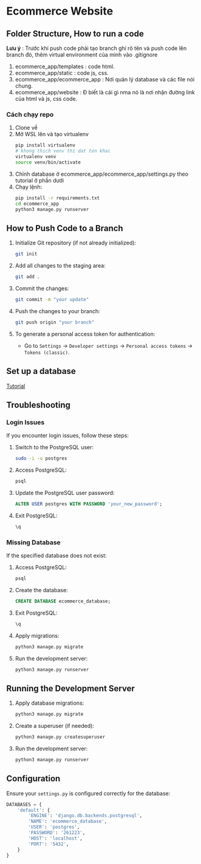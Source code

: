 # Ecommerce Website

## Folder Structure, How to run a code
**Lưu ý** : Trước khi push code phải tạo branch ghi rõ tên và push code lên branch đó, thêm virtual environment của mình vào .gitignore

1. ecommerce_app/templates : code html.
2. ecommerce_app/static : code js, css.
3. ecommerce_app/ecommerce_app : Nơi quản lý database và các file nói chung.
4. ecommerce_app/website : Đ biết là cái gì nma nó là nơi nhận đường link của html và js, css code.

### Cách chạy repo
1. Clone về
2. Mở WSL lên và tạo virtualenv
    ```sh
    pip install virtualenv
    # khong thich venv thi dat ten khac
    virtualenv venv
    source venv/bin/activate
    ```
3. Chỉnh database ở ecommerce_app/ecommerce_app/settings.py theo tutorial ở phần dưới
4. Chạy lệnh:
    ```sh
    pip install -r requirements.txt
    cd ecommerce_app
    python3 manage.py runserver
    ```


## How to Push Code to a Branch

1. Initialize Git repository (if not already initialized):
    ```sh
    git init
    ```

2. Add all changes to the staging area:
    ```sh
    git add .
    ```

3. Commit the changes:
    ```sh
    git commit -m "your update"
    ```

4. Push the changes to your branch:
    ```sh
    git push origin "your branch"
    ```

5. To generate a personal access token for authentication:
    - Go to `Settings` -> `Developer settings` -> `Personal access tokens` -> `Tokens (classic)`.
  
## Set up a database
[Tutorial](https://www.youtube.com/watch?v=fV2uG92r5EQ&list=PLx-q4INfd95G-wrEjKDAcTB1K-8n1sIiz&index=3)



## Troubleshooting

### Login Issues

If you encounter login issues, follow these steps:

1. Switch to the PostgreSQL user:
    ```sh
    sudo -i -u postgres
    ```

2. Access PostgreSQL:
    ```sh
    psql
    ```

3. Update the PostgreSQL user password:
    ```sql
    ALTER USER postgres WITH PASSWORD 'your_new_password';
    ```

4. Exit PostgreSQL:
    ```sh
    \q
    ```

### Missing Database

If the specified database does not exist:

1. Access PostgreSQL:
    ```sh
    psql
    ```

2. Create the database:
    ```sql
    CREATE DATABASE ecommerce_database;
    ```

3. Exit PostgreSQL:
    ```sh
    \q
    ```

4. Apply migrations:
    ```sh
    python3 manage.py migrate
    ```

5. Run the development server:
    ```sh
    python3 manage.py runserver
    ```

## Running the Development Server

1. Apply database migrations:
    ```sh
    python3 manage.py migrate
    ```

2. Create a superuser (if needed):
    ```sh
    python3 manage.py createsuperuser
    ```

3. Run the development server:
    ```sh
    python3 manage.py runserver
    ```

## Configuration

Ensure your `settings.py` is configured correctly for the database:

```python
DATABASES = {
    'default': {
        'ENGINE': 'django.db.backends.postgresql',
        'NAME': 'ecommerce_database',
        'USER': 'postgres',
        'PASSWORD': '261223',
        'HOST': 'localhost',
        'PORT': '5432',
    }
}
